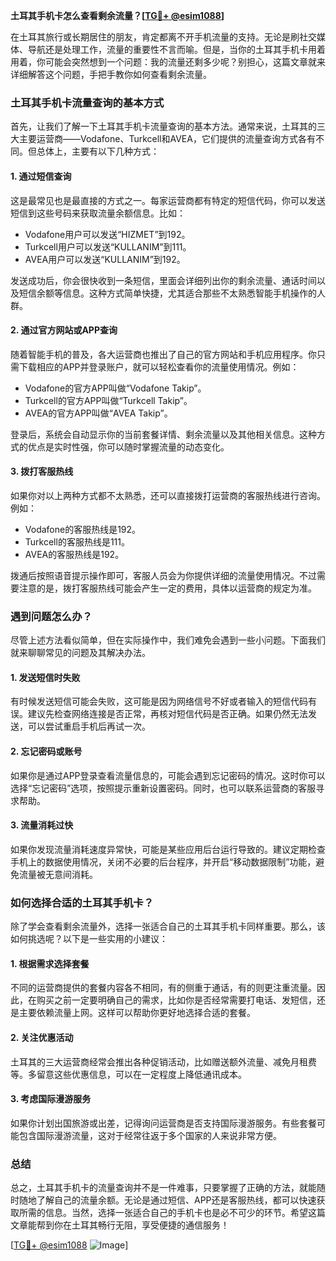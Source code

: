 **土耳其手机卡怎么查看剩余流量？[[TG💪+ @esim1088](https://t.me/s/esim1088)]**

在土耳其旅行或长期居住的朋友，肯定都离不开手机流量的支持。无论是刷社交媒体、导航还是处理工作，流量的重要性不言而喻。但是，当你的土耳其手机卡用着用着，你可能会突然想到一个问题：我的流量还剩多少呢？别担心，这篇文章就来详细解答这个问题，手把手教你如何查看剩余流量。

### 土耳其手机卡流量查询的基本方式

首先，让我们了解一下土耳其手机卡流量查询的基本方法。通常来说，土耳其的三大主要运营商——Vodafone、Turkcell和AVEA，它们提供的流量查询方式各有不同。但总体上，主要有以下几种方式：

#### 1. **通过短信查询**
这是最常见也是最直接的方式之一。每家运营商都有特定的短信代码，你可以发送短信到这些号码来获取流量余额信息。比如：
- Vodafone用户可以发送“HIZMET”到192。
- Turkcell用户可以发送“KULLANIM”到111。
- AVEA用户可以发送“KULLANIM”到192。

发送成功后，你会很快收到一条短信，里面会详细列出你的剩余流量、通话时间以及短信余额等信息。这种方式简单快捷，尤其适合那些不太熟悉智能手机操作的人群。

#### 2. **通过官方网站或APP查询**
随着智能手机的普及，各大运营商也推出了自己的官方网站和手机应用程序。你只需下载相应的APP并登录账户，就可以轻松查看你的流量使用情况。例如：
- Vodafone的官方APP叫做“Vodafone Takip”。
- Turkcell的官方APP叫做“Turkcell Takip”。
- AVEA的官方APP叫做“AVEA Takip”。

登录后，系统会自动显示你的当前套餐详情、剩余流量以及其他相关信息。这种方式的优点是实时性强，你可以随时掌握流量的动态变化。

#### 3. **拨打客服热线**
如果你对以上两种方式都不太熟悉，还可以直接拨打运营商的客服热线进行咨询。例如：
- Vodafone的客服热线是192。
- Turkcell的客服热线是111。
- AVEA的客服热线是192。

拨通后按照语音提示操作即可，客服人员会为你提供详细的流量使用情况。不过需要注意的是，拨打客服热线可能会产生一定的费用，具体以运营商的规定为准。

### 遇到问题怎么办？

尽管上述方法看似简单，但在实际操作中，我们难免会遇到一些小问题。下面我们就来聊聊常见的问题及其解决办法。

#### 1. **发送短信时失败**
有时候发送短信可能会失败，这可能是因为网络信号不好或者输入的短信代码有误。建议先检查网络连接是否正常，再核对短信代码是否正确。如果仍然无法发送，可以尝试重启手机后再试一次。

#### 2. **忘记密码或账号**
如果你是通过APP登录查看流量信息的，可能会遇到忘记密码的情况。这时你可以选择“忘记密码”选项，按照提示重新设置密码。同时，也可以联系运营商的客服寻求帮助。

#### 3. **流量消耗过快**
如果你发现流量消耗速度异常快，可能是某些应用后台运行导致的。建议定期检查手机上的数据使用情况，关闭不必要的后台程序，并开启“移动数据限制”功能，避免流量被无意间消耗。

### 如何选择合适的土耳其手机卡？

除了学会查看剩余流量外，选择一张适合自己的土耳其手机卡同样重要。那么，该如何挑选呢？以下是一些实用的小建议：

#### 1. **根据需求选择套餐**
不同的运营商提供的套餐内容各不相同，有的侧重于通话，有的则更注重流量。因此，在购买之前一定要明确自己的需求，比如你是否经常需要打电话、发短信，还是主要依赖流量上网。这样可以帮助你更好地选择合适的套餐。

#### 2. **关注优惠活动**
土耳其的三大运营商经常会推出各种促销活动，比如赠送额外流量、减免月租费等。多留意这些优惠信息，可以在一定程度上降低通讯成本。

#### 3. **考虑国际漫游服务**
如果你计划出国旅游或出差，记得询问运营商是否支持国际漫游服务。有些套餐可能包含国际漫游流量，这对于经常往返于多个国家的人来说非常方便。

### 总结

总之，土耳其手机卡的流量查询并不是一件难事，只要掌握了正确的方法，就能随时随地了解自己的流量余额。无论是通过短信、APP还是客服热线，都可以快速获取所需的信息。当然，选择一张适合自己的手机卡也是必不可少的环节。希望这篇文章能帮到你在土耳其畅行无阻，享受便捷的通信服务！

[[TG💪+ @esim1088](https://t.me/s/esim1088) ![Image](https://i.postimg.cc/4NQfJmqS/Snipaste-2025-05-13-00-14-12.png)]